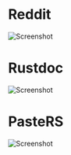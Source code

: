 # Reddit
![Screenshot](https://i.imgur.com/WTrojUz.png)

# Rustdoc
![Screenshot](https://i.imgur.com/P0l7Dgq.png)

# PasteRS
![Screenshot](https://i.imgur.com/j1HNbAJ.png)
